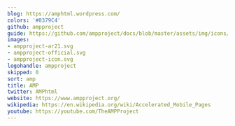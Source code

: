 ```yaml
---
blog: https://amphtml.wordpress.com/
colors: '#0379C4'
github: ampproject
guide: https://github.com/ampproject/docs/blob/master/assets/img/icons/
images:
- ampproject-ar21.svg
- ampproject-official.svg
- ampproject-icon.svg
logohandle: ampproject
skipped: 0
sort: amp
title: AMP
twitter: AMPhtml
website: https://www.ampproject.org/
wikipedia: https://en.wikipedia.org/wiki/Accelerated_Mobile_Pages
youtube: https://youtube.com/TheAMPProject
---
```

